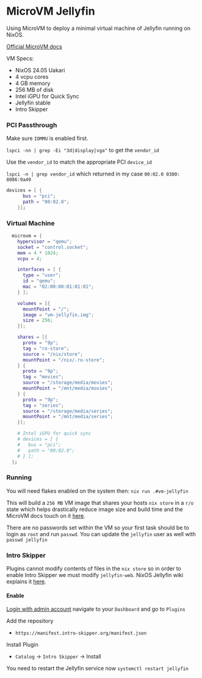 # MicroVM Jellyfin

Using MicroVM to deploy a minimal virtual machine of Jellyfin running on NixOS.

[Official MicroVM docs](https://astro.github.io/microvm.nix/intro.html)

VM Specs:
  - NixOS 24.05 Uakari
  - 4 vcpu cores
  - 4 GB memory
  - 256 MB of disk
  - Intel iGPU for Quick Sync
  - Jellyfin stable
  - Intro Skipper


### PCI Passthrough

Make sure `IOMMU` is enabled first.

`lspci -nn | grep -Ei "3d|display|vga"` to get the `vendor_id`

Use the `vendor_id` to match the appropriate PCI `device_id`

`lspci -n | grep vendor_id` which returned in my case `00:02.0 0300: 8086:9a49`

```nix
devices = [ {
      bus = "pci";
      path = "00:02.0";
    }];
```

### Virtual Machine

```nix
  microvm = {
    hypervisor = "qemu";
    socket = "control.socket";
    mem = 4 * 1024;
    vcpu = 4;

    interfaces = [ {
      type = "user";
      id = "qemu";
      mac = "02:00:00:01:01:01";
    } ];

    volumes = [{
      mountPoint = "/";
      image = "vm-jellyfin.img";
      size = 256;
    }];

    shares = [{
      proto = "9p";
      tag = "ro-store";
      source = "/nix/store";
      mountPoint = "/nix/.ro-store";
    } {
      proto = "9p";
      tag = "movies";
      source = "/storage/media/movies";
      mountPoint = "/mnt/media/movies";
    } {
      proto = "9p";
      tag = "series";
      source = "/storage/media/series";
      mountPoint = "/mnt/media/series";
    }];

    # Intel iGPU for quick sync
    # devices = [ {
    #   bus = "pci";
    #   path = "00:02.0";
    # } ];
  };
```

### Running
You will need flakes enabled on the system then: `nix run .#vm-jellyfin`

This will build a `256 MB` VM image that shares your hosts `nix store` in a `r/o` state which helps drastically reduce image size and build time and the MicroVM docs touch on it [here](https://astro.github.io/microvm.nix/shares.html#sharing-a-hosts-nixstore).

There are no passwords set within the VM so your first task should be to login as `root` and run `passwd`. You can update the `jellyfin` user as well with `passwd jellyfin`


### Intro Skipper
Plugins cannot modify contents of files in the `nix store` so in order to enable Intro Skipper we must modify `jellyfin-web`. NixOS Jellyfin wiki explains it [here](https://wiki.nixos.org/wiki/Jellyfin#Intro_Skipper_plugin).

#### Enable

<u>Login with admin account</u> navigate to your `Dashboard` and go to `Plugins`

Add the repository
  - `https://manifest.intro-skipper.org/manifest.json`

Install Plugin
  - `Catalog` -> `Intro Skipper` -> Install

You need to restart the Jellyfin service now `systemctl restart jellyfin`
